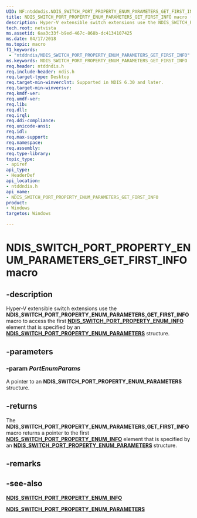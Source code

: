 ```yaml
---
UID: NF:ntddndis.NDIS_SWITCH_PORT_PROPERTY_ENUM_PARAMETERS_GET_FIRST_INFO
title: NDIS_SWITCH_PORT_PROPERTY_ENUM_PARAMETERS_GET_FIRST_INFO macro (ntddndis.h)
description: Hyper-V extensible switch extensions use the NDIS_SWITCH_PORT_PROPERTY_ENUM_PARAMETERS_GET_FIRST_INFO macro to access the first NDIS_SWITCH_PORT_PROPERTY_ENUM_INFO element that is specified by an NDIS_SWITCH_PORT_PROPERTY_ENUM_PARAMETERS structure.
tech.root: netvista
ms.assetid: 6aa3c33f-b9ed-467c-868b-dc4134107425
ms.date: 04/17/2018
ms.topic: macro
f1_keywords:
 - "ntddndis/NDIS_SWITCH_PORT_PROPERTY_ENUM_PARAMETERS_GET_FIRST_INFO"
ms.keywords: NDIS_SWITCH_PORT_PROPERTY_ENUM_PARAMETERS_GET_FIRST_INFO
req.header: ntddndis.h
req.include-header: ndis.h
req.target-type: Desktop
req.target-min-winverclnt: Supported in NDIS 6.30 and later.
req.target-min-winversvr:
req.kmdf-ver:
req.umdf-ver:
req.lib:
req.dll:
req.irql: 
req.ddi-compliance:
req.unicode-ansi:
req.idl:
req.max-support:
req.namespace:
req.assembly:
req.type-library: 
topic_type: 
- apiref
api_type: 
- HeaderDef
api_location: 
- ntddndis.h
api_name: 
- NDIS_SWITCH_PORT_PROPERTY_ENUM_PARAMETERS_GET_FIRST_INFO
product:
- Windows
targetos: Windows

---
```


# NDIS_SWITCH_PORT_PROPERTY_ENUM_PARAMETERS_GET_FIRST_INFO macro


## -description

Hyper-V extensible switch extensions use the **NDIS_SWITCH_PORT_PROPERTY_ENUM_PARAMETERS_GET_FIRST_INFO** macro to access the first [**NDIS_SWITCH_PORT_PROPERTY_ENUM_INFO**](ns-ntddndis-_ndis_switch_port_property_enum_info.md) element that is specified by an [**NDIS_SWITCH_PORT_PROPERTY_ENUM_PARAMETERS**](ns-ntddndis-_ndis_switch_port_property_enum_parameters.md) structure.

## -parameters

### -param _PortEnumParams_

A pointer to an **NDIS_SWITCH_PORT_PROPERTY_ENUM_PARAMETERS** structure.

## -returns

The **NDIS_SWITCH_PORT_PROPERTY_ENUM_PARAMETERS_GET_FIRST_INFO** macro returns a pointer to the first [**NDIS_SWITCH_PORT_PROPERTY_ENUM_INFO**](ns-ntddndis-_ndis_switch_port_property_enum_info.md) element that is specified by an [**NDIS_SWITCH_PORT_PROPERTY_ENUM_PARAMETERS**](nf-ntddndis-ndis_switch_port_property_enum_parameters_get_first_info.md) structure.

## -remarks

## -see-also

[**NDIS_SWITCH_PORT_PROPERTY_ENUM_INFO**](ns-ntddndis-_ndis_switch_port_property_enum_info.md)

[**NDIS_SWITCH_PORT_PROPERTY_ENUM_PARAMETERS**](ns-ntddndis-_ndis_switch_port_property_enum_parameters.md)
